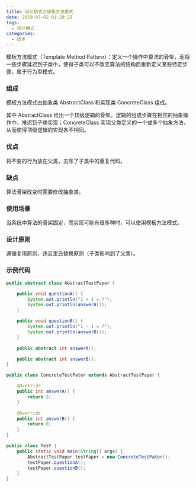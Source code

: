 ```yaml
---
title: 设计模式之模板方法模式
date: 2019-07-02 01:20:22
tags:
  - 设计模式
categories:
  - 技术
---
```


模板方法模式（Template Method Pattern）：定义一个操作中算法的骨架，而将一些步骤延迟到子类中，使得子类可以不改变算法的结构而重新定义某些特定步骤，属于行为型模式。



<!-- more -->




### 组成

模板方法模式由抽象类 AbstractClass 和实现类 ConcreteClass 组成。

其中 AbstractClass 给出一个顶级逻辑的骨架，逻辑的组成步骤在相应的抽象操作中，推迟到子类实现；ConcreteClass 实现父类定义的一个或多个抽象方法，从而使得顶级逻辑的实现各不相同。



### 优点

将不变的行为放在父类，去除了子类中的重复代码。



### 缺点

算法骨架改变时需要修改抽象类。



### 使用场景

当系统中算法的骨架固定，而实现可能有很多种时，可以使用模板方法模式。



### 设计原则

遵循复用原则，违反里氏替换原则（子类影响到了父类）。



### 示例代码

```java
public abstract class AbstractTestPaper {

    public void questionA() {
        System.out.println("1 + 1 = ?");
        System.out.println(answerA());
    }

    public void questionB() {
        System.out.println("1 - 1 = ?");
        System.out.println(answerB());
    }

    public abstract int answerA();

    public abstract int answerB();
}

public class ConcreteTestPater extends AbstractTestPaper {

    @Override
    public int answerA() {
        return 2;
    }

    @Override
    public int answerB() {
        return 0;
    }
}

public class Test {
    public static void main(String[] args) {
        AbstractTestPaper testPaper = new ConcreteTestPater();
        testPaper.questionA();
        testPaper.questionB();
    }
}
```

